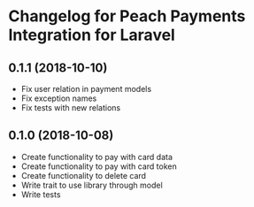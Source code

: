 # Changelog for Peach Payments Integration for Laravel

## 0.1.1 (2018-10-10)
- Fix user relation in payment models
- Fix exception names
- Fix tests with new relations

## 0.1.0 (2018-10-08)
- Create functionality to pay with card data
- Create functionality to pay with card token
- Create functionality to delete card
- Write trait to use library through model
- Write tests